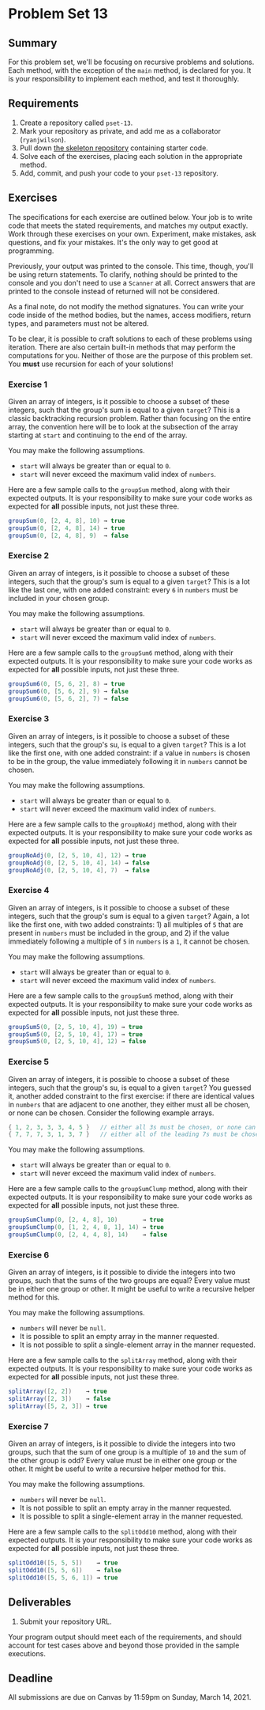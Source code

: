 # Problem Set 13

## Summary

For this problem set, we'll be focusing on recursive problems and solutions. Each method, with the exception of the `main` method, is declared for you. It is your responsibility to implement each method, and test it thoroughly.

## Requirements

1. Create a repository called `pset-13`.
2. Mark your repository as private, and add me as a collaborator \(`ryanjwilson`\).
3. Pull down [the skeleton repository](https://github.com/ucvts/pset-13-4101) containing starter code.
4. Solve each of the exercises, placing each solution in the appropriate method.
5. Add, commit, and push your code to your `pset-13` repository.

## Exercises

The specifications for each exercise are outlined below. Your job is to write code that meets the stated requirements, and matches my output exactly. Work through these exercises on your own. Experiment, make mistakes, ask questions, and fix your mistakes. It's the only way to get good at programming.

Previously, your output was printed to the console. This time, though, you'll be using return statements. To clarify, nothing should be printed to the console and you don't need to use a `Scanner` at all. Correct answers that are printed to the console instead of returned will not be considered.

As a final note, do not modify the method signatures. You can write your code inside of the method bodies, but the names, access modifiers, return types, and parameters must not be altered.

To be clear, it is possible to craft solutions to each of these problems using iteration. There are also certain built-in methods that may perform the computations for you. Neither of those are the purpose of this problem set. You **must** use recursion for each of your solutions!

### Exercise 1

Given an array of integers, is it possible to choose a subset of these integers, such that the group's sum is equal to a given `target`? This is a classic backtracking recursion problem. Rather than focusing on the entire array, the convention here will be to look at the subsection of the array starting at `start` and continuing to the end of the array.

You may make the following assumptions.

* `start` will always be greater than or equal to `0`.
* `start` will never exceed the maximum valid index of `numbers`.

Here are a few sample calls to the `groupSum` method, along with their expected outputs. It is your responsibility to make sure your code works as expected for **all** possible inputs, not just these three.

```java
groupSum(0, [2, 4, 8], 10) → true
groupSum(0, [2, 4, 8], 14) → true
groupSum(0, [2, 4, 8], 9)  → false
```

### Exercise 2

Given an array of integers, is it possible to choose a subset of these integers, such that the group's sum is equal to a given `target`? This is a lot like the last one, with one added constraint: every `6` in `numbers` must be included in your chosen group.

You may make the following assumptions.

* `start` will always be greater than or equal to `0`.
* `start` will never exceed the maximum valid index of `numbers`.

Here are a few sample calls to the `groupSum6` method, along with their expected outputs. It is your responsibility to make sure your code works as expected for **all** possible inputs, not just these three.

```java
groupSum6(0, [5, 6, 2], 8) → true
groupSum6(0, [5, 6, 2], 9) → false
groupSum6(0, [5, 6, 2], 7) → false
```

### Exercise 3

Given an array of integers, is it possible to choose a subset of these integers, such that the group's su, is equal to a given `target`? This is a lot like the first one, with one added constraint: if a value in `numbers` is chosen to be in the group, the value immediately following it in `numbers` cannot be chosen.

You may make the following assumptions.

* `start` will always be greater than or equal to `0`.
* `start` will never exceed the maximum valid index of `numbers`.

Here are a few sample calls to the `groupNoAdj` method, along with their expected outputs. It is your responsibility to make sure your code works as expected for **all** possible inputs, not just these three.

```java
groupNoAdj(0, [2, 5, 10, 4], 12) → true
groupNoAdj(0, [2, 5, 10, 4], 14) → false
groupNoAdj(0, [2, 5, 10, 4], 7)  → false
```

### Exercise 4

Given an array of integers, is it possible to choose a subset of these integers, such that the group's sum is equal to a given `target`? Again, a lot like the first one, with two added constraints: 1\) all multiples of `5` that are present in `numbers` must be included in the group, and 2\) if the value immediately following a multiple of `5` in `numbers` is a `1`, it cannot be chosen.

You may make the following assumptions.

* `start` will always be greater than or equal to `0`.
* `start` will never exceed the maximum valid index of `numbers`.

Here are a few sample calls to the `groupSum5` method, along with their expected outputs. It is your responsibility to make sure your code works as expected for **all** possible inputs, not just these three.

```java
groupSum5(0, [2, 5, 10, 4], 19) → true
groupSum5(0, [2, 5, 10, 4], 17) → true
groupSum5(0, [2, 5, 10, 4], 12) → false
```

### Exercise 5

Given an array of integers, it is possible to choose a subset of these integers, such that the group's su, is equal to a given `target`? You guessed it, another added constraint to the first exercise: if there are identical values in `numbers` that are adjacent to one another, they either must all be chosen, or none can be chosen. Consider the following example arrays.

```java
{ 1, 2, 3, 3, 3, 4, 5 }   // either all 3s must be chosen, or none can be chosen
{ 7, 7, 7, 3, 1, 3, 7 }   // either all of the leading 7s must be chosen, or none can be chosen
```

You may make the following assumptions.

* `start` will always be greater than or equal to `0`.
* `start` will never exceed the maximum valid index of `numbers`.

Here are a few sample calls to the `groupSumClump` method, along with their expected outputs. It is your responsibility to make sure your code works as expected for **all** possible inputs, not just these three.

```java
groupSumClump(0, [2, 4, 8], 10)       → true
groupSumClump(0, [1, 2, 4, 8, 1], 14) → true
groupSumClump(0, [2, 4, 4, 8], 14)    → false
```

### Exercise 6

Given an array of integers, is it possible to divide the integers into two groups, such that the sums of the two groups are equal? Every value must be in either one group or other. It might be useful to write a recursive helper method for this.

You may make the following assumptions.

* `numbers` will never be `null`.
* It is possible to split an empty array in the manner requested.
* It is not possible to split a single-element array in the manner requested.

Here are a few sample calls to the `splitArray` method, along with their expected outputs. It is your responsibility to make sure your code works as expected for **all** possible inputs, not just these three.

```java
splitArray([2, 2])    → true
splitArray([2, 3])    → false
splitArray([5, 2, 3]) → true
```

### Exercise 7

Given an array of integers, is it possible to divide the integers into two groups, such that the sum of one group is a multiple of `10` and the sum of the other group is odd? Every value must be in either one group or the other. It might be useful to write a recursive helper method for this.

You may make the following assumptions.

* `numbers` will never be `null`.
* It is not possible to split an empty array in the manner requested.
* It is possible to split a single-element array in the manner requested.

Here are a few sample calls to the `splitOdd10` method, along with their expected outputs. It is your responsibility to make sure your code works as expected for **all** possible inputs, not just these three.

```java
splitOdd10([5, 5, 5])    → true
splitOdd10([5, 5, 6])    → false
splitOdd10([5, 5, 6, 1]) → true
```

## Deliverables

1. Submit your repository URL.

Your program output should meet each of the requirements, and should account for test cases above and beyond those provided in the sample executions.

## Deadline

All submissions are due on Canvas by 11:59pm on Sunday, March 14, 2021.

